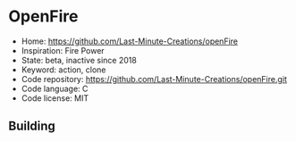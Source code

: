 # OpenFire

- Home: https://github.com/Last-Minute-Creations/openFire
- Inspiration: Fire Power
- State: beta, inactive since 2018
- Keyword: action, clone
- Code repository: https://github.com/Last-Minute-Creations/openFire.git
- Code language: C
- Code license: MIT


## Building
